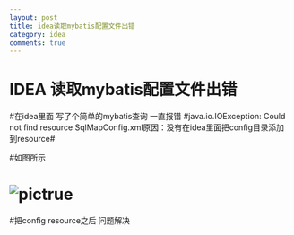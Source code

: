```yaml
---
layout: post
title: idea读取mybatis配置文件出错
category: idea
comments: true
---
```



# IDEA 读取mybatis配置文件出错
#在idea里面 写了个简单的mybatis查询 一直报错
#java.io.IOException: Could not find resource SqlMapConfig.xml原因：没有在idea里面把config目录添加到resource#


#如图所示
# ![pictrue](https://ooo.0o0.ooo/2016/04/25/571dc99305b0e.png)



#把config resource之后 问题解决
